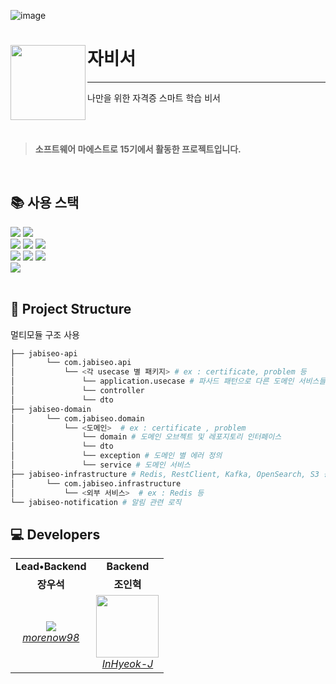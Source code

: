 
![image](https://github.com/user-attachments/assets/9aa37224-5e14-4590-b186-2b965bb87ad1)

# 자비서<img src="https://github.com/user-attachments/assets/99c2707e-1034-4b5e-89a2-ed9d648bc883" align=left width=120>

---

나만을 위한 자격증 스마트 학습 비서

<br><br>


> **소프트웨어 마에스트로 15기에서 활동한 프로젝트입니다.**

<br>

## 📚 사용 스택
<div align="left">
<div>
<img src="https://img.shields.io/badge/Spring Boot-6DB33F?style=flat-square&logo=Spring Boot&logoColor=white">
<img src="https://img.shields.io/badge/Gradle-02303A?style=flat-square&logo=Gradle&logoColor=white">
</div>

<div>
<img src="https://img.shields.io/badge/MySQL-4479A1.svg?style=flat-square&logo=MySQL&logoColor=white">
<img src="https://img.shields.io/badge/Redis-DC382D?style=flat-square&logo=Redis&logoColor=white">
<img src="https://img.shields.io/badge/-OpenSearch-005EB8?style=flat&logo=opensearch&logoColor=white"/>
</div>

<div>
<img src="https://img.shields.io/badge/Amazon AWS-232F3E?style=flat-square&logo=Amazon AWS&logoColor=white">
<img src="https://img.shields.io/badge/Docker-2496ED?style=flat-square&logo=Docker&logoColor=white">
<img src="https://img.shields.io/badge/JSON Web Tokens-000000?style=flat-square&logo=JSON Web Tokens&logoColor=white">
</div>

<div>
<img src="https://img.shields.io/badge/Slack-4A154B?style=flat-square&logo=slack&logoColor=white">
</div>

</div>

<br/>



## 📁 Project Structure
멀티모듈 구조 사용
```bash
├── jabiseo-api 
│       └── com.jabiseo.api
│           └── <각 usecase 별 패키지> # ex : certificate, problem 등
│               └── application.usecase # 파사드 패턴으로 다른 도메인 서비스들의 반환값을 모아 응답값 생성
│               └── controller
│               └── dto
├── jabiseo-domain
│       └── com.jabiseo.domain
│           └── <도메인>  # ex : certificate , problem
│               └── domain # 도메인 오브젝트 및 레포지토리 인터페이스
│               └── dto 
│               └── exception # 도메인 별 에러 정의
│               └── service # 도메인 서비스
├── jabiseo-infrastructure # Redis, RestClient, Kafka, OpenSearch, S3 등 외부 서비스 연동
│       └── com.jabiseo.infrastructure
│           └── <외부 서비스>  # ex : Redis 등
└── jabiseo-notification # 알림 관련 로직
```


## 💻 Developers
<table>
    <tr align="center">
        <td><B>Lead•Backend</B></td>
        <td><B>Backend</B></td>
    </tr>
    <tr align="center">
        <td><B>장우석</B></td>
        <td><B>조인혁</B></td>
    </tr>
    <tr align="center">
        <td>
            <img src="https://github.com/morenow98.png?size=100">
            <br>
            <a href="https://github.com/morenow98"><I>morenow98</I></a>
        </td>
        <td>
            <img src="https://github.com/InHyeok-J.png?size=100" width="100">
            <br>
            <a href="https://github.com/InHyeok-J"><I>InHyeok-J</I></a>
        </td>
    </tr>
</table>
